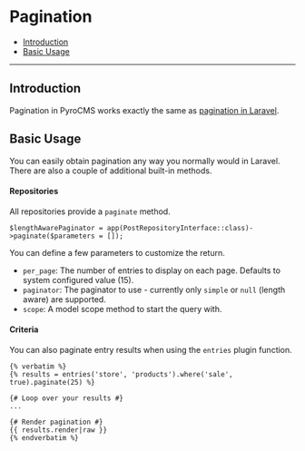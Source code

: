 # Pagination

- [Introduction](#introduction)
- [Basic Usage](#basic-usage)

<hr>

<a name="introduction"></a>
## Introduction

Pagination in PyroCMS works exactly the same as [pagination in Laravel](https://laravel.com/docs/5.1/pagination).

<a name="basic-usage"></a>
## Basic Usage

You can easily obtain pagination any way you normally would in Laravel. There are also a couple of additional built-in methods.

#### Repositories

All repositories provide a `paginate` method.

    $lengthAwarePaginator = app(PostRepositoryInterface::class)->paginate($parameters = []);

You can define a few parameters to customize the return.

- `per_page`: The number of entries to display on each page. Defaults to system configured value (15).
- `paginator`: The paginator to use - currently only `simple` or `null` (length aware) are supported.
- `scope`: A model scope method to start the query with.

#### Criteria

You can also paginate entry results when using the `entries` plugin function.

    {% verbatim %}
    {% results = entries('store', 'products').where('sale', true).paginate(25) %}

    {# Loop over your results #}
    ...

    {# Render pagination #}
    {{ results.render|raw }}
    {% endverbatim %}
